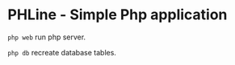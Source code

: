<h1>PHLine - Simple Php application</h1>
<code>php web</code>
run php server.

<code>php db</code>
recreate database tables.
